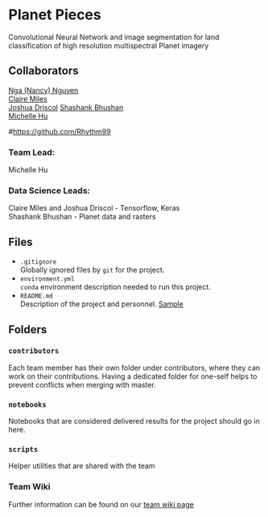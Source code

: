 # Planet Pieces
Convolutional Neural Network and image segmentation for land classification of high resolution multispectral Planet imagery    

## Collaborators  
[Nga (Nancy) Nguyen](https://github.com/NgaNguyen87)  
[Claire Miles](https://github.com/clairemiles)  
[Joshua Driscol](https://github.com/Jakidxav)
[Shashank Bhushan](https://github.com/ShashankBice)  
[Michelle Hu](https://github.com/jmichellehu)  

#https://github.com/Rhythm99

### Team Lead:  
Michelle Hu

### Data Science Leads:  
Claire Miles and Joshua Driscol - Tensorflow, Keras  
Shashank Bhushan - Planet data and rasters  


## Files

* `.gitignore`
<br> Globally ignored files by `git` for the project.  
* `environment.yml`
<br> `conda` environment description needed to run this project.  
* `README.md`
<br> Description of the project and personnel. [Sample](https://geohackweek.github.io/wiki/github_project_management.html#project-guidelines)


## Folders

### `contributors`
Each team member has their own folder under contributors, where they can work on their contributions. Having a dedicated folder for one-self helps to prevent conflicts when merging with master.  

### `notebooks`
Notebooks that are considered delivered results for the project should go in here.  

### `scripts`
Helper utilities that are shared with the team  


### Team Wiki
Further information can be found on our [team wiki page](https://github.com/geohackweek/ghw2019_planetpieces/wiki)

